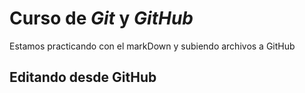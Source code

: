 # Curso de _Git_ y _GitHub_

Estamos practicando con el markDown y subiendo archivos a GitHub

## Editando desde GitHub
